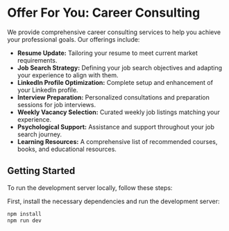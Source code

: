 # Offer For You: Career Consulting

We provide comprehensive career consulting services to help you achieve your professional goals. Our offerings include:

* **Resume Update:** Tailoring your resume to meet current market requirements.
* **Job Search Strategy:** Defining your job search objectives and adapting your experience to align with them.
* **LinkedIn Profile Optimization:** Complete setup and enhancement of your LinkedIn profile.
* **Interview Preparation:** Personalized consultations and preparation sessions for job interviews.
* **Weekly Vacancy Selection:** Curated weekly job listings matching your experience.
* **Psychological Support:** Assistance and support throughout your job search journey.
* **Learning Resources:** A comprehensive list of recommended courses, books, and educational resources.

## Getting Started

To run the development server locally, follow these steps:

First, install the necessary dependencies and run the development server:

```bash
npm install
npm run dev
```